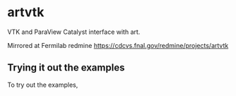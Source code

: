 # artvtk
VTK and ParaView Catalyst interface with art.

Mirrored at Fermilab redmine
https://cdcvs.fnal.gov/redmine/projects/artvtk

## Trying it out the examples

To try out the examples, 
